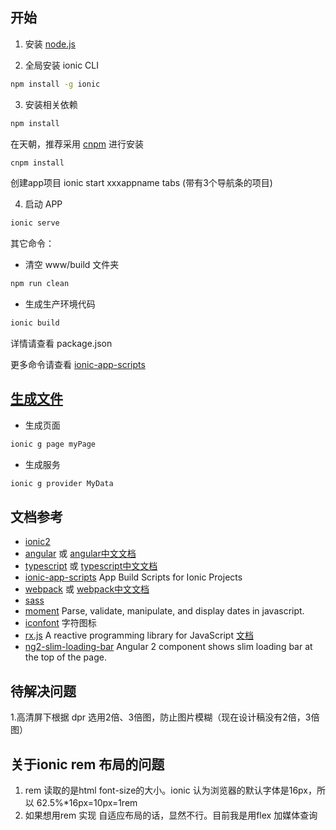 
开始
-----------
1. 安装 [node.js](https://nodejs.org/en/)

2. 全局安装 ionic CLI
```bash
npm install -g ionic
```

3. 安装相关依赖
```bash
npm install
```
在天朝，推荐采用 [cnpm](https://github.com/cnpm/cnpm) 进行安装
```bash
cnpm install
```
创建app项目
 ionic start  xxxappname tabs  (带有3个导航条的项目)

4. 启动 APP
```bash
ionic serve 
```
其它命令：
- 清空 www/build 文件夹
```bash
npm run clean
```
- 生成生产环境代码
```bash
ionic build
```

详情请查看 package.json 

更多命令请查看 [ionic-app-scripts](https://github.com/driftyco/ionic-app-scripts)


[生成文件](https://ionicframework.com/docs/v2/cli/generate/)
----------------------------------------------------
- 生成页面
```bash
ionic g page myPage
```
- 生成服务
```bash
ionic g provider MyData
```

文档参考
-----------
- [ionic2](http://ionicframework.com/)
- [angular](https://angular.io/) 或 [angular中文文档](https://angular.cn/docs/ts/latest/)
- [typescript](http://www.typescriptlang.org/) 或 [typescript中文文档](http://www.tslang.cn/)
- [ionic-app-scripts](https://github.com/driftyco/ionic-app-scripts) App Build Scripts for Ionic Projects
- [webpack](https://webpack.js.org/) 或 [webpack中文文档](https://doc.webpack-china.org/)
- [sass]()
- [moment](https://github.com/moment/moment/) Parse, validate, manipulate, and display dates in javascript.
- [iconfont](http://www.iconfont.cn) 字符图标
- [rx.js](https://github.com/ReactiveX/RxJS) A reactive programming library for JavaScript [文档](http://reactivex.io/rxjs)
- [ng2-slim-loading-bar](https://github.com/akserg/ng2-slim-loading-bar) Angular 2 component shows slim loading bar at the top of the page.




待解决问题
-------------------
1.高清屏下根据 dpr 选用2倍、3倍图，防止图片模糊（现在设计稿没有2倍，3倍图）

关于ionic rem 布局的问题
-------------------
  1.  rem 读取的是html font-size的大小。ionic 认为浏览器的默认字体是16px，所以 62.5%*16px=10px=1rem
  2.  如果想用rem 实现 自适应布局的话，显然不行。目前我是用flex 加媒体查询



